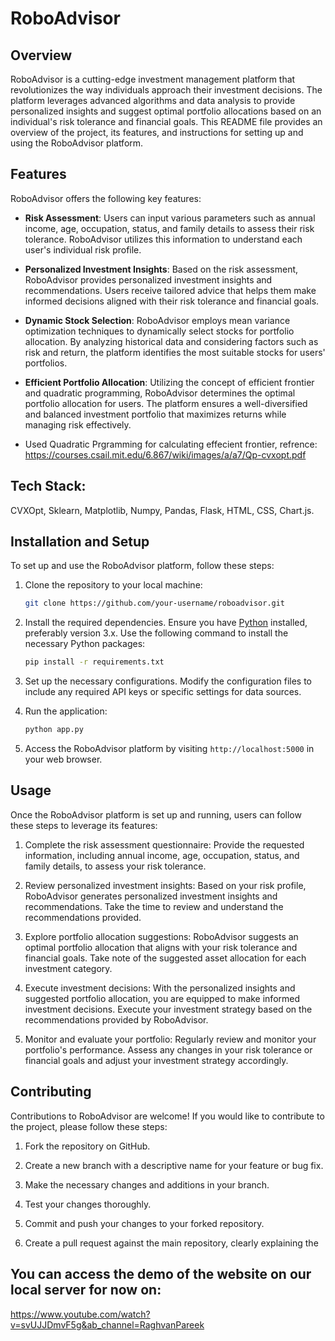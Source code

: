 # RoboAdvisor

## Overview
RoboAdvisor is a cutting-edge investment management platform that revolutionizes the way individuals approach their investment decisions. The platform leverages advanced algorithms and data analysis to provide personalized insights and suggest optimal portfolio allocations based on an individual's risk tolerance and financial goals. This README file provides an overview of the project, its features, and instructions for setting up and using the RoboAdvisor platform.

## Features
RoboAdvisor offers the following key features:

- **Risk Assessment**: Users can input various parameters such as annual income, age, occupation, status, and family details to assess their risk tolerance. RoboAdvisor utilizes this information to understand each user's individual risk profile.

- **Personalized Investment Insights**: Based on the risk assessment, RoboAdvisor provides personalized investment insights and recommendations. Users receive tailored advice that helps them make informed decisions aligned with their risk tolerance and financial goals.

- **Dynamic Stock Selection**: RoboAdvisor employs mean variance optimization techniques to dynamically select stocks for portfolio allocation. By analyzing historical data and considering factors such as risk and return, the platform identifies the most suitable stocks for users' portfolios.

- **Efficient Portfolio Allocation**: Utilizing the concept of efficient frontier and quadratic programming, RoboAdvisor determines the optimal portfolio allocation for users. The platform ensures a well-diversified and balanced investment portfolio that maximizes returns while managing risk effectively.

- Used Quadratic Prgramming for calculating effecient frontier,
refrence: https://courses.csail.mit.edu/6.867/wiki/images/a/a7/Qp-cvxopt.pdf

## Tech Stack: 
CVXOpt, Sklearn, Matplotlib, Numpy, Pandas, Flask, HTML, CSS, Chart.js.

## Installation and Setup
To set up and use the RoboAdvisor platform, follow these steps:

1. Clone the repository to your local machine:
   ```bash
   git clone https://github.com/your-username/roboadvisor.git
   ```

2. Install the required dependencies. Ensure you have [Python](https://www.python.org/) installed, preferably version 3.x. Use the following command to install the necessary Python packages:
   ```bash
   pip install -r requirements.txt
   ```

3. Set up the necessary configurations. Modify the configuration files to include any required API keys or specific settings for data sources.

4. Run the application:
   ```bash
   python app.py
   ```

5. Access the RoboAdvisor platform by visiting `http://localhost:5000` in your web browser.

## Usage
Once the RoboAdvisor platform is set up and running, users can follow these steps to leverage its features:

1. Complete the risk assessment questionnaire: Provide the requested information, including annual income, age, occupation, status, and family details, to assess your risk tolerance.

2. Review personalized investment insights: Based on your risk profile, RoboAdvisor generates personalized investment insights and recommendations. Take the time to review and understand the recommendations provided.

3. Explore portfolio allocation suggestions: RoboAdvisor suggests an optimal portfolio allocation that aligns with your risk tolerance and financial goals. Take note of the suggested asset allocation for each investment category.

4. Execute investment decisions: With the personalized insights and suggested portfolio allocation, you are equipped to make informed investment decisions. Execute your investment strategy based on the recommendations provided by RoboAdvisor.

5. Monitor and evaluate your portfolio: Regularly review and monitor your portfolio's performance. Assess any changes in your risk tolerance or financial goals and adjust your investment strategy accordingly.

## Contributing
Contributions to RoboAdvisor are welcome! If you would like to contribute to the project, please follow these steps:

1. Fork the repository on GitHub.

2. Create a new branch with a descriptive name for your feature or bug fix.

3. Make the necessary changes and additions in your branch.

4. Test your changes thoroughly.

5. Commit and push your changes to your forked repository.

6. Create a pull request against the main repository, clearly explaining the

## You can access the demo of the website on our local server for now on:
                                 
 https://www.youtube.com/watch?v=svUJJDmvF5g&ab_channel=RaghvanPareek
